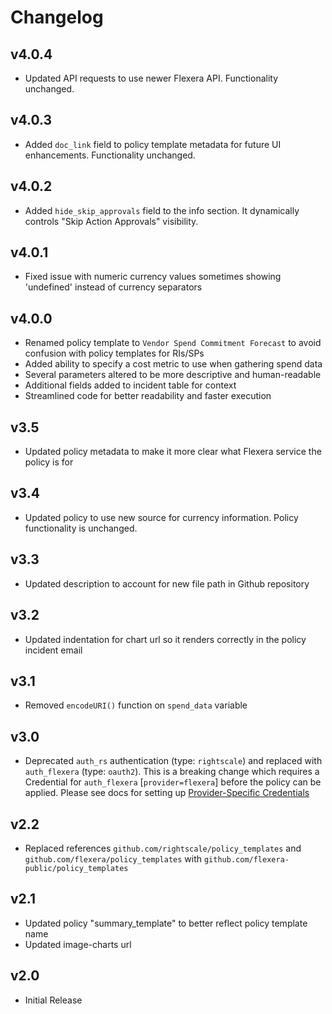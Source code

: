 # Changelog

## v4.0.4

- Updated API requests to use newer Flexera API. Functionality unchanged.

## v4.0.3

- Added `doc_link` field to policy template metadata for future UI enhancements. Functionality unchanged.

## v4.0.2

- Added `hide_skip_approvals` field to the info section. It dynamically controls "Skip Action Approvals" visibility.

## v4.0.1

- Fixed issue with numeric currency values sometimes showing 'undefined' instead of currency separators

## v4.0.0

- Renamed policy template to `Vendor Spend Commitment Forecast` to avoid confusion with policy templates for RIs/SPs
- Added ability to specify a cost metric to use when gathering spend data
- Several parameters altered to be more descriptive and human-readable
- Additional fields added to incident table for context
- Streamlined code for better readability and faster execution

## v3.5

- Updated policy metadata to make it more clear what Flexera service the policy is for

## v3.4

- Updated policy to use new source for currency information. Policy functionality is unchanged.

## v3.3

- Updated description to account for new file path in Github repository

## v3.2

- Updated indentation for chart url so it renders correctly in the policy incident email

## v3.1

- Removed `encodeURI()` function on `spend_data` variable

## v3.0

- Deprecated `auth_rs` authentication (type: `rightscale`) and replaced with `auth_flexera` (type: `oauth2`).  This is a breaking change which requires a Credential for `auth_flexera` [`provider=flexera`] before the policy can be applied.  Please see docs for setting up [Provider-Specific Credentials](https://docs.flexera.com/flexera/EN/Automation/ProviderCredentials.htm)

## v2.2

- Replaced references `github.com/rightscale/policy_templates` and `github.com/flexera/policy_templates` with `github.com/flexera-public/policy_templates`

## v2.1

- Updated policy "summary_template" to better reflect policy template name
- Updated image-charts url

## v2.0

- Initial Release
